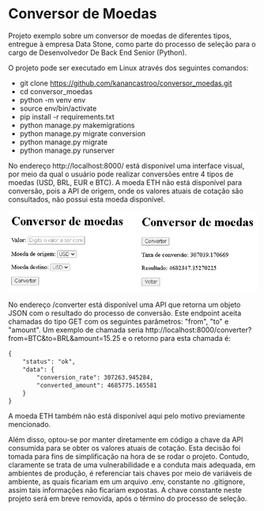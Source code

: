 # Conversor de Moedas

Projeto exemplo sobre um conversor de moedas de diferentes tipos, entregue à empresa Data Stone, como parte do processo de seleção para o cargo de Desenvolvedor De Back End Senior (Python).

O projeto pode ser executado em Linux através dos seguintes comandos:

* git clone https://github.com/kanancastroo/conversor_moedas.git
* cd conversor_moedas
* python -m venv env
* source env/bin/activate
* pip install -r requirements.txt
* python manage.py makemigrations
* python manage.py migrate conversion
* python manage.py migrate
* python manage.py runserver

No endereço http://localhost:8000/ está disponível uma interface visual, por meio da qual o usuário pode realizar conversões entre 4 tipos de moedas (USD, BRL, EUR e BTC). A moeda ETH não está disponível para conversão, pois a API de origem, onde os valores atuais de cotação são consultados, não possui esta moeda disponível.

![Example Screen](https://github.com/kanancastroo/conversor_moedas/blob/master/screen_example.png)

No endereço /converter está disponível uma API que retorna um objeto JSON com o resultado do processo de conversão. Este endpoint aceita chamadas do tipo GET com os seguintes parâmetros: "from", "to" e "amount". Um exemplo de chamada seria http://localhost:8000/converter?from=BTC&to=BRL&amount=15.25 e o retorno para esta chamada é:

```
{
    "status": "ok",
    "data": {
        "conversion_rate": 307263.945284,
        "converted_amount": 4685775.165581
    }
}
```

A moeda ETH também não está disponível aqui pelo motivo previamente mencionado.

Além disso, optou-se por manter diretamente em código a chave da API consumida para se obter os valores atuais de cotação. Esta decisão foi tomada para fins de simplificação na hora de se rodar o projeto. Contudo, claramente se trata de uma vulnerabilidade e a conduta mais adequada, em ambientes de produção, é referenciar tais chaves por meio de variáveis de ambiente, as quais ficariam em um arquivo .env, constante no .gitignore, assim tais informações não ficariam expostas. A chave constante neste projeto será em breve removida, após o término do processo de seleção.

